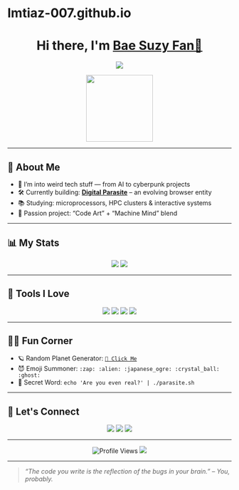 # Imtiaz-007.github.io

<h1 align="center">Hi there, I'm <a href="https://yourwebsite.com" target="_blank">Bae Suzy Fan👋</a></h1>

<p align="center">
  <img src="https://readme-typing-svg.demolab.com/?lines=Full-stack%20developer%20by%20day...;Digital%20Sorcerer%20by%20night%20✨;I%20code%20weird%20stuff%20on%20purpose!&center=true&width=440&height=45&color=F7F7F7&vCenter=true&size=22" />
</p>

<p align="center">
  <img src="https://media.giphy.com/media/v1.Y2lkPTc5MGI3NjExa2ZhbDJ1aWhia3Z4N3I0dm5naDJmN2JlMmtxdnQydzdlbmxxcW01MiZlcD12MV9naWZzX3NlYXJjaCZjdD1n/26BRQTezZrKak4BeE/giphy.gif" width="150px" />
</p>

---

## 🧠 About Me

- 🧬 I’m into weird tech stuff — from AI to cyberpunk projects  
- 🛠️ Currently building: **[Digital Parasite](https://github.com/yourrepo)** – an evolving browser entity  
- 📚 Studying: microprocessors, HPC clusters & interactive systems  
- 🔭 Passion project: “Code Art” + “Machine Mind” blend  

---

## 📊 My Stats

<p align="center">
  <img src="https://github-readme-stats.vercel.app/api?username=YourUsername&show_icons=true&theme=radical" />
  <img src="https://streak-stats.demolab.com?user=YourUsername&theme=tokyonight&hide_border=true" />
</p>

---

## 🧰 Tools I Love

<p align="center">
  <img src="https://img.shields.io/badge/Editor-VS%20Code-blue?logo=visualstudiocode&style=for-the-badge" />
  <img src="https://img.shields.io/badge/Language-Dart-blue?logo=dart&style=for-the-badge" />
  <img src="https://img.shields.io/badge/Flutter-%2302569B.svg?&style=for-the-badge&logo=flutter&logoColor=white" />
  <img src="https://img.shields.io/badge/Linux-Fedora-blue?logo=fedora&style=for-the-badge" />
</p>

---

## 🧙‍♂️ Fun Corner

- 🪐 Random Planet Generator: [`🌌 Click Me`](https://randomplanetgenerator.com)
- 😈 Emoji Summoner: `:zap: :alien: :japanese_ogre: :crystal_ball: :ghost:`
- 🧬 Secret Word: `echo 'Are you even real?' | ./parasite.sh`

---

## 🧿 Let's Connect

<p align="center">
  <a href="https://linkedin.com/in/yourprofile" target="_blank"><img src="https://img.shields.io/badge/LinkedIn-blue?style=for-the-badge&logo=linkedin" /></a>
  <a href="https://twitter.com/yourhandle" target="_blank"><img src="https://img.shields.io/badge/Twitter-%231DA1F2.svg?style=for-the-badge&logo=Twitter&logoColor=white" /></a>
  <a href="mailto:youremail@example.com"><img src="https://img.shields.io/badge/Email-DarkGreen?style=for-the-badge&logo=gmail&logoColor=white" /></a>
</p>

---

<p align="center">
  <img src="https://komarev.com/ghpvc/?username=YourUsername&color=red" alt="Profile Views" />
  <img src="https://img.shields.io/github/followers/YourUsername?label=Followers&style=social" />
</p>

---

> *“The code you write is the reflection of the bugs in your brain.” – You, probably.*

